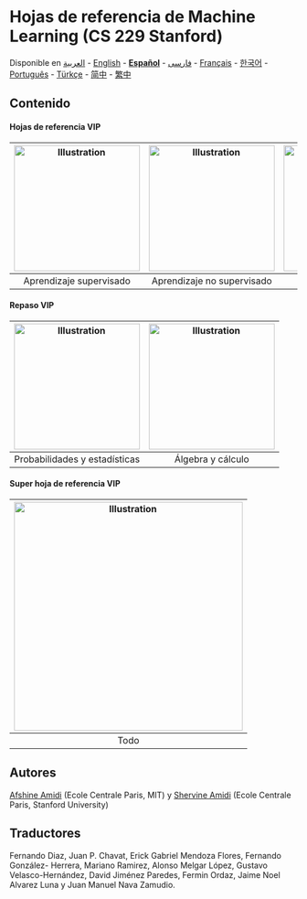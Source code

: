 # Hojas de referencia de Machine Learning (CS 229 Stanford)
Disponible en [العربية](https://github.com/afshinea/stanford-cs-229-machine-learning/tree/master/ar) -  [English](https://github.com/afshinea/stanford-cs-229-machine-learning/tree/master/en) -  [**Español**](https://github.com/afshinea/stanford-cs-229-machine-learning/tree/master/es) -  [فارسی](https://github.com/afshinea/stanford-cs-229-machine-learning/tree/master/fa) -  [Français](https://github.com/afshinea/stanford-cs-229-machine-learning/tree/master/fr) -  [한국어](https://stanford.edu/~shervine/l/ko/teaching/cs-229/cheatsheet-machine-learning-tips-and-tricks) -  [Português](https://github.com/afshinea/stanford-cs-229-machine-learning/tree/master/pt) -  [Türkçe](https://github.com/afshinea/stanford-cs-229-machine-learning/tree/master/tr) -  [简中](https://github.com/afshinea/stanford-cs-229-machine-learning/tree/master/zh) -  [繁中](https://github.com/afshinea/stanford-cs-229-machine-learning/tree/master/zh-tw)

## Contenido
#### Hojas de referencia VIP
|<a href="https://github.com/afshinea/stanford-cs-229-machine-learning/blob/master/es/hoja-referencia-aprendizaje-supervisado.pdf"><img src="https://stanford.edu/~shervine/teaching/cs-229/illustrations/cover/es-001.png?" alt="Illustration" width="220px"/></a>|<a href="https://github.com/afshinea/stanford-cs-229-machine-learning/blob/master/es/hoja-referencia-aprendizaje-no-supervisado.pdf"><img src="https://stanford.edu/~shervine/teaching/cs-229/illustrations/cover/es-002.png" alt="Illustration" width="220px"/></a>|<a href="https://github.com/afshinea/stanford-cs-229-machine-learning/blob/master/es/hoja-referencia-aprendizaje-profundo.pdf"><img src="https://stanford.edu/~shervine/teaching/cs-229/illustrations/cover/es-003.png" alt="Illustration" width="220px"/></a>|<a href="https://github.com/afshinea/stanford-cs-229-machine-learning/blob/master/es/hoja-referencia-aprendizaje-automatico-consejos-trucos.pdf"><img src="https://stanford.edu/~shervine/teaching/cs-229/illustrations/cover/es-004.png" alt="Illustration" width="220px"/></a>|
|:--:|:--:|:--:|:--:|
|Aprendizaje supervisado|Aprendizaje no supervisado|Aprendizaje profundo|Consejos y trucos|

#### Repaso VIP
|<a href="https://github.com/afshinea/stanford-cs-229-machine-learning/blob/master/es/repaso-probabilidades-estadisticas.pdf"><img src="https://stanford.edu/~shervine/teaching/cs-229/illustrations/cover/es-005.png" alt="Illustration" width="220px"/></a>|<a href="https://github.com/afshinea/stanford-cs-229-machine-learning/blob/master/es/repaso-algebra-lineal-calculo.pdf"><img src="https://stanford.edu/~shervine/teaching/cs-229/illustrations/cover/es-006.png#1" alt="Illustration" width="220px"/></a>|
|:--:|:--:|
|Probabilidades y estadísticas|Álgebra y cálculo|

#### Super hoja de referencia VIP
|<a href="https://github.com/afshinea/stanford-cs-229-machine-learning/blob/master/es/super-hoja-referencia-machine-learning.pdf"><img src="https://stanford.edu/~shervine/teaching/cs-229/illustrations/cover/es-007.png" alt="Illustration" width="400px"/></a>|
|:--:|
|Todo|

## Autores
[Afshine Amidi](https://twitter.com/afshinea) (Ecole Centrale Paris, MIT) y [Shervine Amidi](https://twitter.com/shervinea) (Ecole Centrale Paris, Stanford University)

## Traductores
Fernando Diaz, Juan P. Chavat, Erick Gabriel Mendoza Flores, Fernando González- Herrera, Mariano Ramirez, Alonso Melgar López, Gustavo Velasco-Hernández, David Jiménez Paredes, Fermin Ordaz, Jaime Noel Alvarez Luna y Juan Manuel Nava Zamudio.
